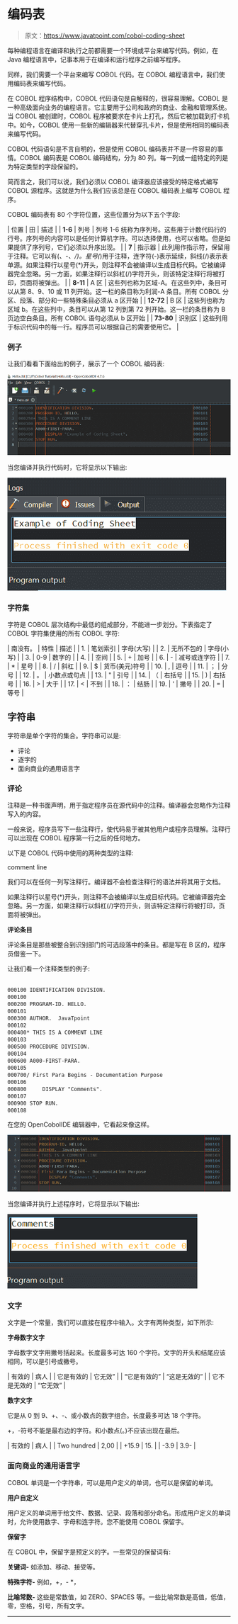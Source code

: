 # 编码表

> 原文：<https://www.javatpoint.com/cobol-coding-sheet>

每种编程语言在编译和执行之前都需要一个环境或平台来编写代码。例如，在 Java 编程语言中，记事本用于在编译和运行程序之前编写程序。

同样，我们需要一个平台来编写 COBOL 代码。在 COBOL 编程语言中，我们使用编码表来编写代码。

在 COBOL 程序结构中，COBOL 代码语句是自解释的，很容易理解。COBOL 是一种高级面向业务的编程语言。它主要用于公司和政府的商业、金融和管理系统。当 COBOL 被创建时，COBOL 程序被要求在卡片上打孔，然后它被加载到打卡机中。如今，COBOL 使用一些新的编辑器来代替穿孔卡片，但是使用相同的编码表来编写代码。

COBOL 代码语句是不言自明的，但是使用 COBOL 编码表并不是一件容易的事情。COBOL 编码表是 COBOL 编码结构，分为 80 列。每一列或一组特定的列是为特定类型的字段保留的。

简而言之，我们可以说，我们必须以 COBOL 编译器应该接受的特定格式编写 COBOL 源程序。这就是为什么我们应该总是在 COBOL 编码表上编写 COBOL 程序。

COBOL 编码表有 80 个字符位置，这些位置分为以下五个字段:

| 位置 | 田 | 描述 |
| **1-6** | 列号 | 列号 1-6 统称为序列号。这些用于计数代码行的行号。序列号的内容可以是任何计算机字符。可以选择使用，也可以省略。但是如果提供了序列号，它们必须以升序出现。 |
| **7** | 指示器 | 此列用作指示符，保留用于注释。它可以有(*、-、/)。星号(*)用于注释，连字符(-)表示延续，斜线(/)表示表单源。如果注释行以星号(*)开头，则注释不会被编译以生成目标代码。它被编译器完全忽略。另一方面，如果注释行以斜杠(/)字符开头，则该特定注释行将被打印，页面将被弹出。 |
| **8-11** | A 区 | 这些列也称为区域-A。在这些列中，条目可以从第 8、9、10 或 11 列开始。这一栏的条目称为利润-A 条目。所有 COBOL 分区、段落、部分和一些特殊条目必须从 a 区开始 |
| **12-72** | B 区 | 这些列也称为区域 b。在这些列中，条目可以从第 12 列到第 72 列开始。这一栏的条目称为 B 页边空白条目。所有 COBOL 语句必须从 b 区开始 |
| **73-80** | 识别区 | 这些列用于标识代码中的每一行。程序员可以根据自己的需要使用它。 |

### 例子

让我们看看下面给出的例子，展示了一个 COBOL 编码表:

![COBOL Coding Sheet](img/bb442fe102b0be4ae5083d1d0ce8a95a.png)

当您编译并执行代码时，它将显示以下输出:

![COBOL Coding Sheet](img/16b4b3ad2a584d5d11f65bd4e1627964.png)

### 字符集

字符是 COBOL 层次结构中最低的组成部分，不能进一步划分。下表指定了 COBOL 字符集使用的所有 COBOL 字符:

| 南没有。 | 特性 | 描述 |
| 1. | 笔划索引 | 字母(大写) |
| 2. | 无所不包的 | 字母(小写) |
| 3. | 0-9 | 数字的 |
| 4. |  | 空间 |
| 5. | + | 加号 |
| 6. | - | 减号或连字符 |
| 7. | * | 星号 |
| 8. | / | 斜杠 |
| 9. | $ | 货币(美元)符号 |
| 10. | , | 逗号 |
| 11. | ； | 分号 |
| 12. | 。 | 小数点或句点 |
| 13. | " | 引号 |
| 14. | （ | 右括号 |
| 15. | ) | 右括号 |
| 16. | > | 大于 |
| 17. | < | 不到 |
| 18. | ： | 结肠 |
| 19. | ' | 撇号 |
| 20. | = | 等号 |

## 字符串

字符串是单个字符的集合。字符串可以是:

*   评论
*   逐字的
*   面向商业的通用语言字

### 评论

注释是一种书面声明，用于指定程序员在源代码中的注释。编译器会忽略作为注释写入的内容。

一般来说，程序员写下一些注释行，使代码易于被其他用户或程序员理解。注释行可以出现在 COBOL 程序第一行之后的任何地方。

以下是 COBOL 代码中使用的两种类型的注释:

comment line

我们可以在任何一列写注释行。编译器不会检查注释行的语法并将其用于文档。

如果注释行以星号(*)开头，则注释不会被编译以生成目标代码。它被编译器完全忽略。另一方面，如果注释行以斜杠(/)字符开头，则该特定注释行将被打印，页面将被弹出。

**评论条目**

评论条目是那些被整合到识别部门的可选段落中的条目。都是写在 B 区的，程序员借鉴一下。

让我们看一个注释类型的例子:

```

000100 IDENTIFICATION DIVISION.                                         000100
000200 PROGRAM-ID. HELLO.                                               000101
000300 AUTHOR.  JavaTpoint                                              000102
000400* THIS IS A COMMENT LINE                                          000103
000500 PROCEDURE DIVISION.                                              000104
000600 A000-FIRST-PARA.                                                 000105
000700/ First Para Begins - Documentation Purpose                       000106
000800     DISPLAY "Comments".                                          000107
000900 STOP RUN.                                                        000108

```

在您的 OpenCobolIDE 编辑器中，它看起来像这样。

![COBOL Coding Sheet](img/d69a8a8e0ade4a003da905a4b9b14a2c.png)

当您编译并执行上述程序时，它将显示以下输出:

![COBOL Coding Sheet](img/8fb78eea9ae1a4a684c8421ccaa910db.png)

### 文字

文字是一个常量，我们可以直接在程序中输入。文字有两种类型，如下所示:

**字母数字文字**

字母数字文字用撇号括起来。长度最多可达 160 个字符。文字的开头和结尾应该相同，可以是引号或撇号。

| 有效的 | 病人 |
| 它是有效的 | 它无效” |
| “它是有效的” | “这是无效的” |
| 它不是无效的 | “它无效” |

**数字文字**

它是从 0 到 9、+、-、或小数点的数字组合。长度最多可达 18 个字符。

+，-符号不能是最右边的字符。和小数点(。)不应该出现在最后。

| 有效的 | 病人 |
| Two hundred | 2,00 |
| +15.9 | 15. |
| -3.9 | 3.9- |

### 面向商业的通用语言字

COBOL 单词是一个字符串，可以是用户定义的单词，也可以是保留的单词。

**用户自定义**

用户定义的单词用于给文件、数据、记录、段落和部分命名。形成用户定义的单词时，允许使用数字、字母和连字符。您不能使用 COBOL 保留字。

**保留字**

在 COBOL 中，保留字是预定义的字。一些常见的保留词有:

**关键词-** 如添加、移动、接受等。

**特殊字符-** 例如，+，- *，

**比喻常数-** 这些是常数值，如 ZERO、SPACES 等。一些比喻常数是高值，低值，零，空格，引号，所有文字。

* * *